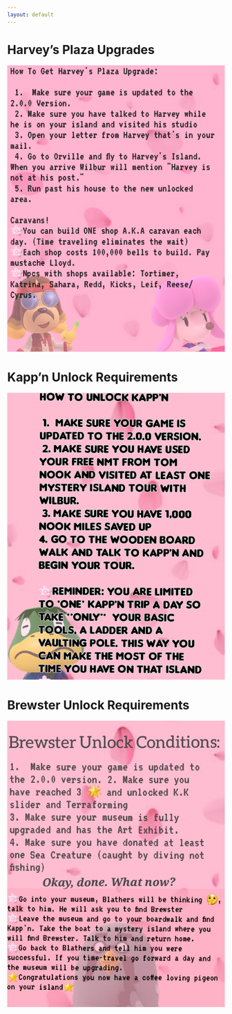 ```yaml
---
layout: default
---
```


# Harvey’s Plaza Upgrades
![](./-Archives/images/harvs.png)

# Kapp’n Unlock Requirements
![](./-Archives/images/kappn.png)

# Brewster Unlock Requirements
![](./-Archives/images/brewster.jpeg)
